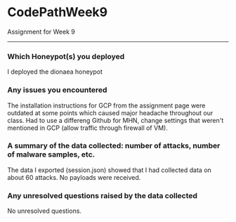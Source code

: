 # CodePathWeek9
Assignment for Week 9
<hr>

### Which Honeypot(s) you deployed
I deployed the dionaea honeypot
### Any issues you encountered
The installation instructions for GCP from the assignment page were outdated at some points which caused major headache throughout our class. Had to use a differeng Github for MHN, change settings that weren't mentioned in GCP (allow traffic through firewall of VM).
### A summary of the data collected: number of attacks, number of malware samples, etc.
The data I exported (session.json) showed that I had collected data on about 60 attacks. No payloads were received.
### Any unresolved questions raised by the data collected
No unresolved questions.
